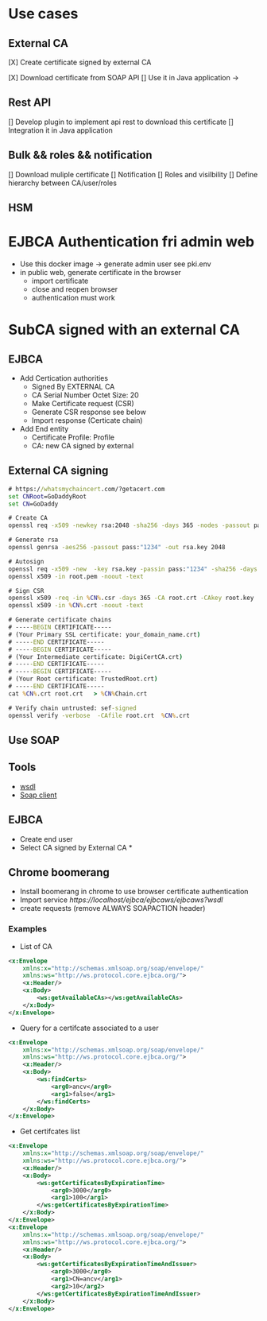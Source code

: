 # Use cases

## External CA

[X] Create certificate signed by external CA

[X] Download certificate from SOAP API
[] Use it in Java application ->

## Rest API

[] Develop plugin to implement api rest to download this certificate
[] Integration it in Java application

## Bulk && roles && notification

[] Download muliple certificate
[] Notification
[] Roles and visilbility
[] Define hierarchy between CA/user/roles

## HSM

# EJBCA Authentication fri admin web

* Use this docker image -> generate admin user see pki.env
* in public web, generate certificate in the browser
  * import certificate
  * close and reopen browser
  * authentication must work

# SubCA signed with an external CA

## EJBCA

* Add Certication authorities
  * Signed By EXTERNAL CA	
  * CA Serial Number Octet Size: 20
  * Make Certificate request (CSR)
  * Generate CSR response see below
  * Import response (Certicate chain)
* Add End entity
  * Certificate Profile: Profile
  * CA: new CA signed by external

## External CA signing

``` cmd
# https://whatsmychaincert.com/?getacert.com
set CNRoot=GoDaddyRoot
set CN=GoDaddy

# Create CA
openssl req -x509 -newkey rsa:2048 -sha256 -days 365 -nodes -passout pass:"1234" -keyout root.key -out root.crt -subj "/CN=%CNRoot%" 

# Generate rsa
openssl genrsa -aes256 -passout pass:"1234" -out rsa.key 2048

# Autosign
openssl req -x509 -new  -key rsa.key -passin pass:"1234" -sha256 -days 365 -out root.pem -nodes -subj "/CN=%CNRoot%"
openssl x509 -in root.pem -noout -text 

# Sign CSR
openssl x509 -req -in %CN%.csr -days 365 -CA root.crt -CAkey root.key  -CAcreateserial -out %CN%.crt -extensions "usr_cert"
openssl x509 -in %CN%.crt -noout -text

# Generate certificate chains
# -----BEGIN CERTIFICATE-----
# (Your Primary SSL certificate: your_domain_name.crt)
# -----END CERTIFICATE-----
# -----BEGIN CERTIFICATE-----
# (Your Intermediate certificate: DigiCertCA.crt)
# -----END CERTIFICATE-----
# -----BEGIN CERTIFICATE-----
# (Your Root certificate: TrustedRoot.crt)
# -----END CERTIFICATE-----
cat %CN%.crt root.crt   > %CN%Chain.crt

# Verify chain untrusted: sef-signed 
openssl verify -verbose  -CAfile root.crt  %CN%.crt
```

##  Use SOAP

## Tools

* [wsdl](https://www.wsdl-analyzer.com/?modal=true)
* [Soap client](https://chrome.google.com/webstore/detail/boomerang-soap-rest-clien/eipdnjedkpcnlmmdfdkgfpljanehloah?hl=fr-fr)

## EJBCA

* Create end user
* Select CA signed by External CA
  * 

## Chrome boomerang

* Install boomerang in chrome to use browser certificate authentication
* Import service *https://localhost/ejbca/ejbcaws/ejbcaws?wsdl*
* create requests (remove ALWAYS SOAPACTION header)


### Examples

* List of CA
```xml
<x:Envelope
    xmlns:x="http://schemas.xmlsoap.org/soap/envelope/"
    xmlns:ws="http://ws.protocol.core.ejbca.org/">
    <x:Header/>
    <x:Body>
        <ws:getAvailableCAs></ws:getAvailableCAs>
    </x:Body>
</x:Envelope>
```

* Query for a certifcate associated to a user
```xml
<x:Envelope
    xmlns:x="http://schemas.xmlsoap.org/soap/envelope/"
    xmlns:ws="http://ws.protocol.core.ejbca.org/">
    <x:Header/>
    <x:Body>
        <ws:findCerts>
            <arg0>ancv</arg0>
            <arg1>false</arg1>
        </ws:findCerts>
    </x:Body>
</x:Envelope>
```

* Get certifcates list
```xml
<x:Envelope
    xmlns:x="http://schemas.xmlsoap.org/soap/envelope/"
    xmlns:ws="http://ws.protocol.core.ejbca.org/">
    <x:Header/>
    <x:Body>
        <ws:getCertificatesByExpirationTime>
            <arg0>3000</arg0>
            <arg1>100</arg1>
        </ws:getCertificatesByExpirationTime>
    </x:Body>
</x:Envelope>
<x:Envelope
    xmlns:x="http://schemas.xmlsoap.org/soap/envelope/"
    xmlns:ws="http://ws.protocol.core.ejbca.org/">
    <x:Header/>
    <x:Body>
        <ws:getCertificatesByExpirationTimeAndIssuer>
            <arg0>3000</arg0>
            <arg1>CN=ancv</arg1>
            <arg2>10</arg2>
        </ws:getCertificatesByExpirationTimeAndIssuer>
    </x:Body>
</x:Envelope>
```
